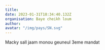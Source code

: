 ```yaml
---
title: 
date: 2023-01-31T18:34:40.132Z
organisation: Baye cheikh loum 
author: 
avatar: "/img/pays/SN.svg"
---
```


Macky sall jaam monou geuneul 3eme mandat